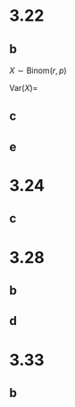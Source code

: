 # 3.22

## b

$X\sim\text{Binom}(r,p)$

$\text{Var}(X)=$

## c

## e

# 3.24

## c

# 3.28

## b

## d

# 3.33

## b
